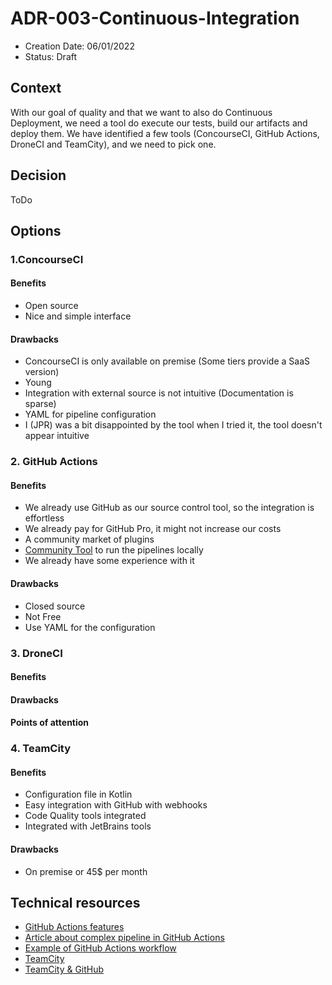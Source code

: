 # ADR-003-Continuous-Integration

* Creation Date: 06/01/2022
* Status: Draft

## Context

With our goal of quality and that we want to also do Continuous Deployment, we need a tool do execute our tests, build our artifacts and deploy them.
We have identified a few tools (ConcourseCI, GitHub Actions, DroneCI and TeamCity), and we need to pick one.

## Decision

ToDo

## Options

### 1.ConcourseCI

#### Benefits
* Open source
* Nice and simple interface

#### Drawbacks
* ConcourseCI is only available on premise (Some tiers provide a SaaS version)
* Young
* Integration with external source is not intuitive (Documentation is sparse)
* YAML for pipeline configuration
* I (JPR) was a bit disappointed by the tool when I tried it, the tool doesn't appear intuitive

### 2. GitHub Actions

#### Benefits
* We already use GitHub as our source control tool, so the integration is effortless
* We already pay for GitHub Pro, it might not increase our costs
* A community market of plugins
* [Community Tool](https://github.com/nektos/act) to run the pipelines locally
* We already have some experience with it

#### Drawbacks
* Closed source
* Not Free
* Use YAML for the configuration

### 3. DroneCI

#### Benefits
#### Drawbacks
#### Points of attention

### 4. TeamCity

#### Benefits
* Configuration file in Kotlin
* Easy integration with GitHub with webhooks
* Code Quality tools integrated
* Integrated with JetBrains tools
#### Drawbacks
* On premise or 45$ per month

## Technical resources
- [GitHub Actions features](https://github.com/features/actions)
- [Article about complex pipeline in GitHub Actions](https://dh1tw.de/2019/12/real-life-ci/cd-pipelines-with-github-actions/)
- [Example of GitHub Actions workflow](https://github.com/dh1tw/remoteAudio/blob/master/.github/workflows/build.yml)
- [TeamCity](https://www.jetbrains.com/teamcity/)
- [TeamCity & GitHub](https://ardalis.com/4-tips-to-integrate-teamcity-and-github/)
